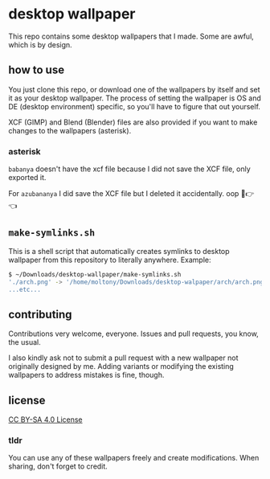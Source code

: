 # desktop wallpaper

This repo contains some desktop wallpapers that I made. Some are awful, which is
by design.

## how to use

You just clone this repo, or download one of the wallpapers by itself and set it
as your desktop wallpaper. The process of setting the wallpaper is OS and DE
(desktop environment) specific, so you'll have to figure that out yourself.

XCF (GIMP) and Blend (Blender) files are also provided if you want to make
changes to the wallpapers (asterisk).

### asterisk

`babanya` doesn't have the xcf file because I did not save the XCF file, only
exported it.

For `azubananya` I did save the XCF file but I deleted it accidentally. oop 🥺👉👈

## `make-symlinks.sh`

This is a shell script that automatically creates symlinks to desktop wallpaper from
this repository to literally anywhere. Example:

```bash
$ ~/Downloads/desktop-wallpaper/make-symlinks.sh
'./arch.png' -> '/home/moltony/Downloads/desktop-walpaper/arch/arch.png
...etc...
```

## contributing

Contributions very welcome, everyone. Issues and pull requests, you know, the usual.

I also kindly ask not to submit a pull request with a new wallpaper not originally
designed by me. Adding variants or modifying the existing wallpapers to address
mistakes is fine, though.

## license

[CC BY-SA 4.0 License](http://creativecommons.org/licenses/by-sa/4.0/?ref=chooser-v1)

### tldr

You can use any of these wallpapers freely and create modifications. When
sharing, don't forget to credit.
